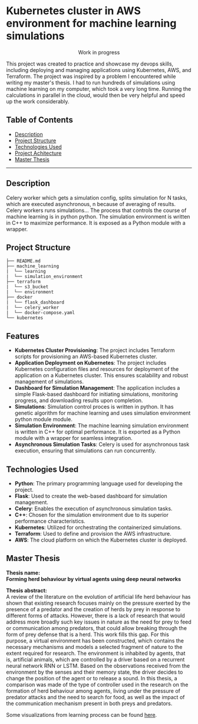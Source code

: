 # Kubernetes cluster in AWS environment for machine learning simulations

<p align="center">Work in progress</p>

This project was created to practice and showcase my devops skills, including deploying and managing applications using Kubernetes, AWS, and Terraform.
The project was inspired by a problem I encountered while writing my master's thesis. I had to run hundreds of simulations using machine learning on my computer, which took a very long time. Running the calculations in parallel in the cloud, would then be very helpful and speed up the work considerably.

## Table of Contents

- [Description](#introduction)
- [Project Structure](#project-structure)
- [Technologies Used](#technologies-used)
- [Project Achitecture](#project-architecture)
- [Master Thesis](#master-thesis)

---

## Description

Celery worker which gets a simulation config, splits simulation for N tasks, which are executed asynchronous, n because of averaging of results.
Celery workers runs simulations...
The process that controls the course of machine learning is in python
python.
The simulation environment is written in C++ to maximize performance. It is exposed as a Python module with a wrapper.

## Project Structure
```
├── README.md
├── machine_learning
|  └── learning
|  └── simulation_environment
├── terraform
|  └── s3_bucket
|  └── environment
├── docker
|  └── flask_dashboard
|  └── celery_worker
|  └── docker-compose.yaml
└── kubernetes
```

## Features

- **Kubernetes Cluster Provisioning**: The project includes Terraform scripts for provisioning an AWS-based Kubernetes cluster.
- **Application Deployment on Kubernetes**: The project includes Kubernetes configuration files and resources for deployment of the application on a Kubernetes cluster. This ensures scalability and robust management of simulations.
- **Dashboard for Simulation Management**: The application includes a simple Flask-based dashboard for initiating simulations, monitoring progress, and downloading results upon completion.
- **Simulations**: Simulation control proces is written in python. It has genetic algorithm for machine learning and uses simulation environment python module
module.
- **Simulation Environment**: The machine learning simulation environment is written in C++ for optimal performance. It is exported as a Python module with a wrapper for seamless integration.
- **Asynchronous Simulation Tasks**: Celery is used for asynchronous task execution, ensuring that simulations can run concurrently.

## Technologies Used

- **Python**: The primary programming language used for developing the project.
- **Flask**: Used to create the web-based dashboard for simulation management.
- **Celery**: Enables the execution of asynchronous simulation tasks.
- **C++**: Chosen for the simulation environment due to its superior performance characteristics.
- **Kubernetes**: Utilized for orchestrating the containerized simulations.
- **Terraform**: Used to define and provision the AWS infrastructure.
- **AWS**: The cloud platform on which the Kubernetes cluster is deployed.

## Master Thesis

**Thesis name:<br>
Forming herd behaviour by virtual agents using deep neural networks**

**Thesis abstract:**<br>
A review of the literature on the evolution of artificial life herd behaviour has shown that
existing research focuses mainly on the pressure exerted by the presence of a predator and the
creation of herds by prey in response to different forms of attacks. However, there is a lack of
research that would address more broadly such key issues in nature as the need for prey to feed or
communication among predators, that could allow breaking through the form of prey defense
that is a herd.
This work fills this gap. For this purpose, a virtual environment has been constructed, which
contains the necessary mechanisms and models a selected fragment of nature to the extent
required for research. The environment is inhabited by agents, that is, artificial animals, which
are controlled by a driver based on a recurrent neural network RNN or LSTM. Based on the
observations received from the environment by the senses and their memory state, the driver
decides to change the position of the agent or to release a sound.
In this thesis, a comparison was made of the type of controller used in the research on the
formation of herd behaviour among agents, living under the pressure of predator attacks and the
need to search for food, as well as the impact of the communication mechanism present in both
preys and predators.

Some visualizations from learning process can be found [here](http://bit.ly/praca_magisterska_adrian_slimak).
